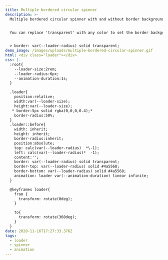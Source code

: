 ```yaml
---
title: Multiple bordered circular spinner
description: >-
  Multiple bordered circular spinner with and without border background color.


  You can replace 'transparent' with any color to set the border background color. 


  > border: var(--loader-radius) solid transparent;
demo_image: /images/uploads/multiple-bordered-circular-spinner.gif
html: <div class="loader"></div>
css: |-
  :root{
    --loader-size:2rem;
    --loader-radius:6px;
    --animation-duration:1s;
  }

  .loader{
    position:relative;
    width:var(--loader-size);
    height:var(--loader-size);
   * border:5px solid rgba(0,0,0,0.4);*
    border-radius:50%;
  }
  .loader::before{
    width: inherit;
    height: inherit;
    border-radius:inherit;
    position:absolute;
    top: calc(var(--loader-radius)  *\-1);
    left: calc(var(--loader-radius)*  -1);
    content:'';
    border: var(--loader-radius) solid transparent;
    border-top: var(--loader-radius) solid #4a5568;
    border-bottom: var(--loader-radius) solid #4a5568;
    animation: loader var(--animation-duration) linear infinite;
  }

  @keyframes loader{
    from {
      transform: rotate(0deg);
    }

    to{
      transform: rotate(360deg);
    }
  }
date: 2020-11-16T17:27:33.376Z
tags:
  - loader
  - spinner
  - animation
---
```

